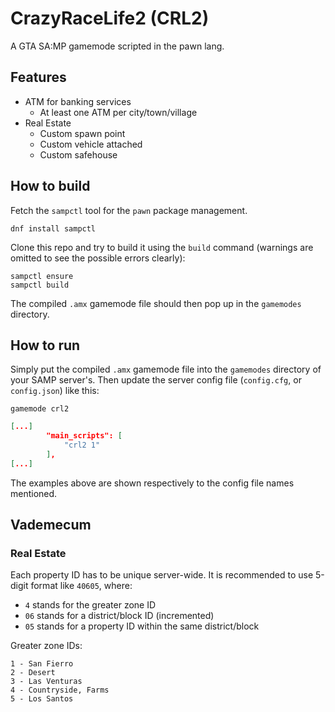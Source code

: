 # CrazyRaceLife2 (CRL2)

A GTA SA:MP gamemode scripted in the pawn lang.


## Features

+ ATM for banking services
    + At least one ATM per city/town/village
+ Real Estate
    + Custom spawn point
    + Custom vehicle attached
    + Custom safehouse


## How to build

Fetch the `sampctl` tool for the `pawn` package management.

```
dnf install sampctl
```

Clone this repo and try to build it using the `build` command (warnings are omitted to see the possible errors clearly):

```
sampctl ensure
sampctl build
```

The compiled `.amx` gamemode file should then pop up in the `gamemodes` directory.


## How to run

Simply put the compiled `.amx` gamemode file into the `gamemodes` directory of your SAMP server's. Then update the server config file (`config.cfg`, or `config.json`) like this:

```
gamemode crl2
```

```json
[...]
        "main_scripts": [
            "crl2 1"
        ],
[...]
```

The examples above are shown respectively to the config file names mentioned.

## Vademecum

### Real Estate

Each property ID has to be unique server-wide. It is recommended to use 5-digit format like `40605`, where:

+ `4` stands for the greater zone ID 
+ `06` stands for a district/block ID (incremented)
+ `05` stands for a property ID within the same district/block

Greater zone IDs:

```
1 - San Fierro
2 - Desert
3 - Las Venturas
4 - Countryside, Farms
5 - Los Santos
```
